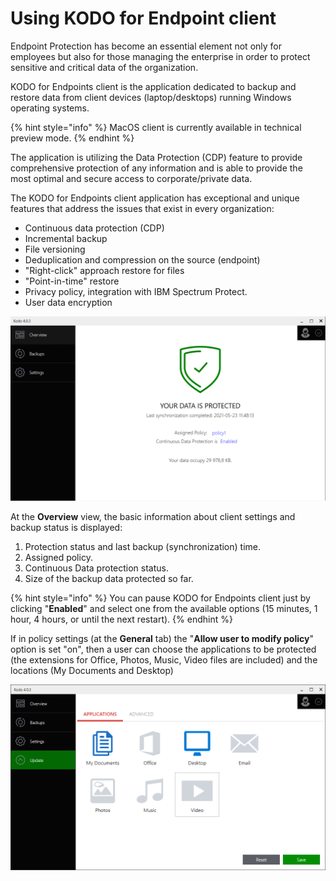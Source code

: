 # Using KODO for Endpoint client

Endpoint Protection has become an essential element not only for employees but also for those managing the enterprise in order to protect sensitive and critical data of the organization. 

KODO for Endpoints client is the application dedicated to backup and restore data from client devices \(laptop/desktops\) running Windows operating systems.

{% hint style="info" %}
MacOS client is currently available in technical preview mode.
{% endhint %}

The application is utilizing the Data Protection \(CDP\) feature to provide comprehensive protection of any information and is able to provide the most optimal and secure access to corporate/private data. 

The KODO for Endpoints client application has exceptional and unique features that address the issues that exist in every organization:

* Continuous data protection \(CDP\) 
* Incremental backup
* File versioning 
* Deduplication and compression on the source \(endpoint\)
* "Right-click" approach restore for files
* "Point-in-time" restore
* Privacy policy, integration with IBM Spectrum Protect.
* User data encryption 

![](../../.gitbook/assets/clientoverwiew.PNG)

At the **Overview** view, the basic information about client settings and backup status is displayed:

1. Protection status and last backup \(synchronization\) time.
2. Assigned policy.
3. Continuous Data protection status.
4. Size of the backup data protected so far. 

{% hint style="info" %}
You can pause KODO for Endpoints client just by clicking "**Enabled**" and select one from the available options \(15 minutes, 1 hour, 4 hours, or until the next restart\).
{% endhint %}

If in  policy settings \(at the **General** tab\) the "**Allow user to modify policy**" option is set  "on", then a user can choose the applications to be protected \(the extensions for Office, Photos, Music, Video files are included\) and the locations \(My Documents and Desktop\)

![](../../.gitbook/assets/image%20%2857%29.png)



